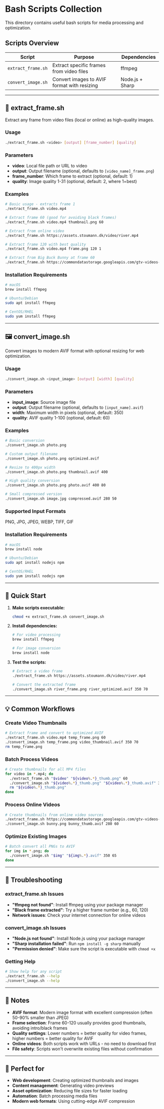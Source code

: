 # Bash Scripts Collection

This directory contains useful bash scripts for media processing and optimization.

## Scripts Overview

| Script | Purpose | Dependencies |
|--------|---------|--------------|
| `extract_frame.sh` | Extract specific frames from video files | ffmpeg |
| `convert_image.sh` | Convert images to AVIF format with resizing | Node.js + Sharp |

---

## 🎥 extract_frame.sh

Extract any frame from video files (local or online) as high-quality images.

### Usage
```bash
./extract_frame.sh <video> [output] [frame_number] [quality]
```

### Parameters
- **video**: Local file path or URL to video
- **output**: Output filename (optional, defaults to `[video_name]_frame.png`)
- **frame_number**: Which frame to extract (optional, default: 1)
- **quality**: Image quality 1-31 (optional, default: 2, where 1=best)

### Examples
```bash
# Basic usage - extracts frame 1
./extract_frame.sh video.mp4

# Extract frame 60 (good for avoiding black frames)
./extract_frame.sh video.mp4 thumbnail.png 60

# Extract from online video
./extract_frame.sh https://assets.stoumann.dk/video/river.mp4

# Extract frame 120 with best quality
./extract_frame.sh video.mp4 frame.png 120 1

# Extract from Big Buck Bunny at frame 60
./extract_frame.sh https://commondatastorage.googleapis.com/gtv-videos-bucket/sample/BigBuckBunny.mp4 bunny.jpg 60
```

### Installation Requirements
```bash
# macOS
brew install ffmpeg

# Ubuntu/Debian
sudo apt install ffmpeg

# CentOS/RHEL
sudo yum install ffmpeg
```

---

## 🖼️ convert_image.sh

Convert images to modern AVIF format with optional resizing for web optimization.

### Usage
```bash
./convert_image.sh <input_image> [output] [width] [quality]
```

### Parameters
- **input_image**: Source image file
- **output**: Output filename (optional, defaults to `[input_name].avif`)
- **width**: Maximum width in pixels (optional, default: 350)
- **quality**: AVIF quality 1-100 (optional, default: 60)

### Examples
```bash
# Basic conversion
./convert_image.sh photo.png

# Custom output filename
./convert_image.sh photo.png optimized.avif

# Resize to 400px width
./convert_image.sh photo.png thumbnail.avif 400

# High quality conversion
./convert_image.sh photo.png photo.avif 400 80

# Small compressed version
./convert_image.sh image.jpg compressed.avif 280 50
```

### Supported Input Formats
PNG, JPG, JPEG, WEBP, TIFF, GIF

### Installation Requirements
```bash
# macOS
brew install node

# Ubuntu/Debian
sudo apt install nodejs npm

# CentOS/RHEL
sudo yum install nodejs npm
```

---

## 🚀 Quick Start

1. **Make scripts executable:**
   ```bash
   chmod +x extract_frame.sh convert_image.sh
   ```

2. **Install dependencies:**
   ```bash
   # For video processing
   brew install ffmpeg
   
   # For image conversion
   brew install node
   ```

3. **Test the scripts:**
   ```bash
   # Extract a video frame
   ./extract_frame.sh https://assets.stoumann.dk/video/river.mp4
   
   # Convert the extracted frame
   ./convert_image.sh river_frame.png river_optimized.avif 350 70
   ```

---

## 💡 Common Workflows

### Create Video Thumbnails
```bash
# Extract frame and convert to optimized AVIF
./extract_frame.sh video.mp4 temp_frame.png 60
./convert_image.sh temp_frame.png video_thumbnail.avif 350 70
rm temp_frame.png
```

### Batch Process Videos
```bash
# Create thumbnails for all MP4 files
for video in *.mp4; do
  ./extract_frame.sh "$video" "${video%.*}_thumb.png" 60
  ./convert_image.sh "${video%.*}_thumb.png" "${video%.*}_thumb.avif" 320 65
  rm "${video%.*}_thumb.png"
done
```

### Process Online Videos
```bash
# Create thumbnails from online video sources
./extract_frame.sh https://commondatastorage.googleapis.com/gtv-videos-bucket/sample/BigBuckBunny.mp4 bunny.png 60
./convert_image.sh bunny.png bunny_thumb.avif 280 60
```

### Optimize Existing Images
```bash
# Batch convert all PNGs to AVIF
for img in *.png; do
  ./convert_image.sh "$img" "${img%.*}.avif" 350 65
done
```

---

## 🔧 Troubleshooting

### extract_frame.sh Issues
- **"ffmpeg not found"**: Install ffmpeg using your package manager
- **"Black frame extracted"**: Try a higher frame number (e.g., 60, 120)
- **Network issues**: Check your internet connection for online videos

### convert_image.sh Issues
- **"Node.js not found"**: Install Node.js using your package manager
- **"Sharp installation failed"**: Run `npm install -g sharp` manually
- **"Permission denied"**: Make sure the script is executable with `chmod +x`

### Getting Help
```bash
# Show help for any script
./extract_frame.sh --help
./convert_image.sh --help
```

---

## 📝 Notes

- **AVIF format**: Modern image format with excellent compression (often 50-90% smaller than JPEG)
- **Frame selection**: Frame 60-120 usually provides good thumbnails, avoiding intro/black frames
- **Quality settings**: Lower numbers = better quality for video frames, higher numbers = better quality for AVIF
- **Online videos**: Both scripts work with URLs - no need to download first
- **File safety**: Scripts won't overwrite existing files without confirmation

---

## 🎯 Perfect for

- **Web development**: Creating optimized thumbnails and images
- **Content management**: Generating video previews
- **Asset optimization**: Reducing file sizes for faster loading
- **Automation**: Batch processing media files
- **Modern web formats**: Using cutting-edge AVIF compression 